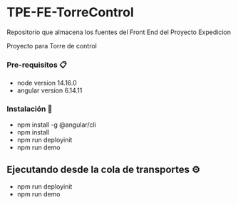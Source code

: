 # TPE-FE-TorreControl
Repositorio que almacena los fuentes del Front End del Proyecto Expedicion

Proyecto para Torre de control

### Pre-requisitos 📋

- node version 14.16.0
- angular version 6.14.11


### Instalación 🔧
- npm install -g @angular/cli
- npm install
- npm run deployinit
- npm run demo

## Ejecutando desde la cola de transportes ⚙️

- npm run deployinit
- npm run demo